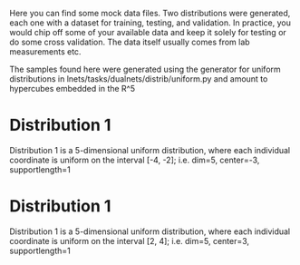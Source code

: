 Here you can find some mock data files.
Two distributions were generated, each one with a dataset for training, testing, and validation. In practice, you would chip off some of your available data
and keep it solely for testing or do some cross validation. The data itself usually comes from lab measurements etc.

The samples found here were generated using the generator for uniform distributions in lnets/tasks/dualnets/distrib/uniform.py and amount to hypercubes embedded in the R^5


# Distribution 1
Distribution 1 is a 5-dimensional uniform distribution, where each individual coordinate is uniform on the interval [-4, -2]; i.e. dim=5, center=-3, supportlength=1

# Distribution 1
Distribution 1 is a 5-dimensional uniform distribution, where each individual coordinate is uniform on the interval [2, 4]; i.e. dim=5, center=3, supportlength=1